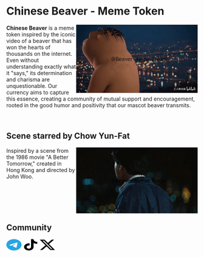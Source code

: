 # Chinese Beaver - Meme Token

<p><img align="right" src="https://github.com/BeaverMemeToken/BeaverMemetoken/blob/main/Chinese%20Beaver%20-%20Scene.gif" alt="Chinese Beaver - Scene" /></p>

**Chinese Beaver** is a meme token inspired by the iconic video of a beaver that has won the hearts of thousands on the internet. Even without understanding exactly what it "says," its determination and charisma are unquestionable. Our currency aims to capture this essence, creating a community of mutual support and encouragement, rooted in the good humor and positivity that our mascot beaver transmits.

<br>

## Scene starred by Chow Yun-Fat

<p><img align="right" src="https://github.com/BeaverMemeToken/BeaverMemetoken/blob/main/Chow%20Yun%20Fat%20-%20Scene.gif" alt="Chow Yun Fat - Scene" /></p>
Inspired by a scene from the 1986 movie "A Better Tomorrow," created in Hong Kong and directed by John Woo.

<br>
<br>
<br>
<br>
<br>
<br>

## Community
<p align="left">
  <a href="https://t.me/BeaverMemeToken" target="blank"><img align="center"
      src="https://raw.githubusercontent.com/BeaverMemeToken/BeaverMemetoken/ed6b1ac29a741867ae7932aaaf0480f1fb6c1e34/telegram-color.svg"
      alt="Connect Linkedin" height="30" width="40" /></a>
  <a href="https://www.tiktok.com/@beavermemetoken" target="blank"><img align="center"
      src="https://raw.githubusercontent.com/BeaverMemeToken/BeaverMemetoken/ed6b1ac29a741867ae7932aaaf0480f1fb6c1e34/tiktok.svg"
      alt="Connect Tiktok" height="30" width="40" /></a>
  <a href="https://twitter.com/BeaverMemetoken" target="blank"><img align="center"
      src="https://raw.githubusercontent.com/BeaverMemeToken/BeaverMemetoken/ed6b1ac29a741867ae7932aaaf0480f1fb6c1e34/x-color.svg"
      alt="Connect X" height="30" width="40" /></a>      
</p>
